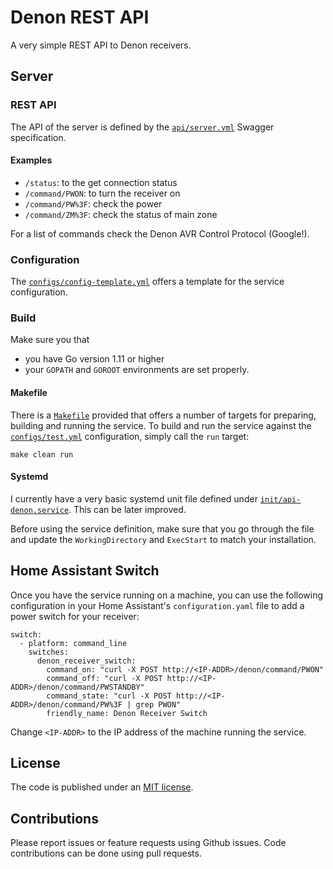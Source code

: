 # Denon REST API
    
A very simple REST API to Denon receivers. 

## Server

### REST API
The API of the server is defined by the [`api/server.yml`](api/server.yml) Swagger specification. 

#### Examples
* `/status`: to the get connection status
* `/command/PWON`: to turn the receiver on
* `/command/PW%3F`: check the power
* `/command/ZM%3F`: check the status of main zone

For a list of commands check the Denon AVR Control Protocol (Google!).

### Configuration
The [`configs/config-template.yml`](configs/config-template.yml) offers a template for the service configuration. 

### Build 

Make sure you that
* you have Go version 1.11 or higher
* your `GOPATH` and `GOROOT` environments are set properly.

#### Makefile
There is a [`Makefile`](Makefile) provided that offers a number of targets for preparing, building and running the service. To build and run the service against the [`configs/test.yml`](configs/test.yml) configuration, simply call the `run` target:
```
make clean run
```

#### Systemd
I currently have a very basic systemd unit file defined under [`init/api-denon.service`](init/api-denon.service). This can be later improved. 

Before using the service definition, make sure that you go through the file and update the `WorkingDirectory` and `ExecStart` to match your installation.  

## Home Assistant Switch
Once you have the service running on a machine, you can use the following configuration in your Home Assistant's `configuration.yaml` file to add a power switch for your receiver: 
```
switch:
  - platform: command_line
    switches:
      denon_receiver_switch:
        command_on: "curl -X POST http://<IP-ADDR>/denon/command/PWON"
        command_off: "curl -X POST http://<IP-ADDR>/denon/command/PWSTANDBY"
        command_state: "curl -X POST http://<IP-ADDR>/denon/command/PW%3F | grep PWON" 
        friendly_name: Denon Receiver Switch
```

Change `<IP-ADDR>` to the IP address of the machine running the service. 


## License
The code is published under an [MIT license](LICENSE.md). 

## Contributions
Please report issues or feature requests using Github issues. Code contributions can be done using pull requests. 
